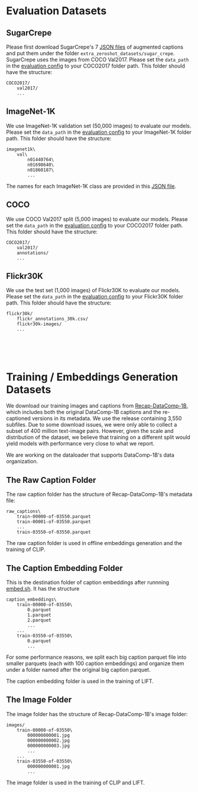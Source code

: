 # Evaluation Datasets

## SugarCrepe

Please first download SugarCrepe's 7 [JSON files](https://github.com/RAIVNLab/sugar-crepe/tree/main/data) of augmented captions and put them under the folder `extra_zeroshot_datasets/sugar_crepe`. SugarCrepe uses the images from COCO Val2017. Please set the `data_path` in the [evaluation config](evaluation/configs) to your COCO2017 folder path. This folder should have the structure:
```
COCO2017/
    val2017/
    ...
```

## ImageNet-1K
We use ImageNet-1K validation set (50,000 images) to evaluate our models. Please set the `data_path` in the [evaluation config](evaluation/configs) to your ImageNet-1K folder path. This folder should have the structure:
```
imagenet1k\
    val\
        n01440764\
        n01698640\
        n01860187\
        ...
```
The names for each ImageNet-1K class are provided in this [JSON file](extra_zeroshot_datasets/imagenet_class_index.json).

## COCO

We use COCO Val2017 split (5,000 images) to evaluate our models. Please set the `data_path` in the [evaluation config](evaluation/configs) to your COCO2017 folder path. This folder should have the structure:
```
COCO2017/
    val2017/
    annotations/
    ...
```

## Flickr30K

We use the test set (1,000 images) of Flickr30K to evaluate our models. Please set the `data_path` in the [evaluation config](evaluation/configs) to your Flickr30K folder path. This folder should have the structure:
```
flickr30k/
    flickr_annotations_30k.csv/
    flickr30k-images/
    ...
```

<br/><br/><br/>
# Training / Embeddings Generation Datasets
We download our training images and captions from [Recap-DataComp-1B](https://huggingface.co/datasets/UCSC-VLAA/Recap-DataComp-1B), which includes both the original DataComp-1B captions and the re-captioned versions in its metadata. We use the release containing 3,550 subfiles. Due to some download issues, we were only able to collect a subset of 400 million text-image pairs. However, given the scale and distribution of the dataset, we believe that training on a different split would yield models with performance very close to what we report.

We are working on the dataloader that supports DataComp-1B's data organization.

## The Raw Caption Folder
The raw caption folder has the structure of Recap-DataComp-1B's metadata file:
```
raw_captions\
    train-00000-of-03550.parquet
    train-00001-of-03550.parquet
    ...
    train-03550-of-03550.parquet
```
The raw caption folder is used in offline embeddings generation and the training of CLIP.

## The Caption Embedding Folder
This is the destination folder of caption embeddings after runnning [embed.sh](scripts/embed.sh). It has the structure
```
caption_embeddings\
    train-00000-of-03550\
        0.parquet
        1.parquet
        2.parquet
        ...
    ...
    train-03550-of-03550\
        0.parquet
        ...
```
For some performance reasons, we split each big caption parquet file into smaller parquets (each with 100 caption embeddings) and organize them under a folder named after the original big caption parquet. 

The caption embedding folder is used in the training of LIFT.

## The Image Folder
The image folder has the structure of Recap-DataComp-1B's image folder:
```
images/
    train-00000-of-03550\
        000000000001.jpg
        000000000002.jpg
        000000000003.jpg
        ...
    ...
    train-03550-of-03550\
        000000000001.jpg
        ...
```
The image folder is used in the training of CLIP and LIFT.